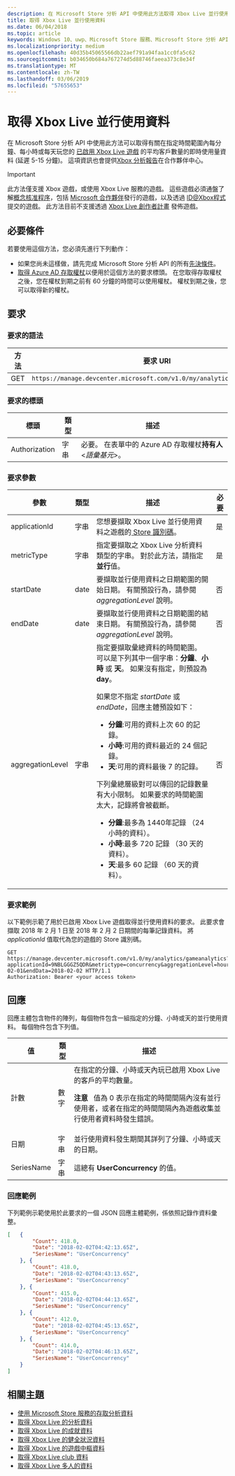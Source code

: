 ```yaml
---
description: 在 Microsoft Store 分析 API 中使用此方法取得 Xbox Live 並行使用資料。
title: 取得 Xbox Live 並行使用資料
ms.date: 06/04/2018
ms.topic: article
keywords: Windows 10、uwp、Microsoft Store 服務、Microsoft Store 分析 API、Xbox Live 分析、並行使用
ms.localizationpriority: medium
ms.openlocfilehash: 40d35b45065566db22aef791a94faa1cc0fa5c62
ms.sourcegitcommit: b034650b684a767274d5d88746faeea373c8e34f
ms.translationtype: MT
ms.contentlocale: zh-TW
ms.lasthandoff: 03/06/2019
ms.locfileid: "57655653"
---
```

# <a name="get-xbox-live-concurrent-usage-data"></a>取得 Xbox Live 並行使用資料


在 Microsoft Store 分析 API 中使用此方法可以取得有關在指定時間範圍內每分鐘、每小時或每天玩您的 [已啟用 Xbox Live 遊戲](../xbox-live/index.md) 的平均客戶數量的即時使用量資料 (延遲 5-15 分鐘)。 這項資訊也會提供[Xbox 分析報告](../publish/xbox-analytics-report.md)在合作夥伴中心。

> [!IMPORTANT]
> 此方法僅支援 Xbox 遊戲，或使用 Xbox Live 服務的遊戲。 這些遊戲必須通盤了解[概念核准程序](../gaming/concept-approval.md)，包括 [Microsoft 合作夥伴](../xbox-live/developer-program-overview.md#microsoft-partners)發行的遊戲，以及透過  [ID@Xbox程式](../xbox-live/developer-program-overview.md#id)提交的遊戲。 此方法目前不支援透過 [Xbox Live 創作者計畫](../xbox-live/get-started-with-creators/get-started-with-xbox-live-creators.md) 發佈遊戲。

## <a name="prerequisites"></a>必要條件

若要使用這個方法，您必須先進行下列動作：

* 如果您尚未這樣做，請先完成 Microsoft Store 分析 API 的所有[先決條件](access-analytics-data-using-windows-store-services.md#prerequisites)。
* [取得 Azure AD 存取權杖](access-analytics-data-using-windows-store-services.md#obtain-an-azure-ad-access-token)以便用於這個方法的要求標頭。 在您取得存取權杖之後，您在權杖到期之前有 60 分鐘的時間可以使用權杖。 權杖到期之後，您可以取得新的權杖。

## <a name="request"></a>要求


### <a name="request-syntax"></a>要求的語法

| 方法 | 要求 URI       |
|--------|----------------------|
| GET    | ```https://manage.devcenter.microsoft.com/v1.0/my/analytics/gameanalytics``` |


### <a name="request-header"></a>要求的標頭

| 標頭        | 類型   | 描述                                                                 |
|---------------|--------|-----------------------------------------------------------------------------|
| Authorization | 字串 | 必要。 在表單中的 Azure AD 存取權杖**持有人** &lt;*語彙基元*&gt;。 |


### <a name="request-parameters"></a>要求參數


| 參數        | 類型   |  描述      |  必要  
|---------------|--------|---------------|------|
| applicationId | 字串 | 您想要擷取 Xbox Live 並行使用資料之遊戲的[ Store 識別碼](in-app-purchases-and-trials.md#store-ids)。  |  是  |
| metricType | 字串 | 指定要擷取之 Xbox Live 分析資料類型的字串。 對於此方法，請指定 **並行**值。  |  是  |
| startDate | date | 要擷取並行使用資料之日期範圍的開始日期。 有關預設行為，請參閱 *aggregationLevel* 說明。 |  否  |
| endDate | date | 要擷取並行使用資料之日期範圍的結束日期。 有關預設行為，請參閱 *aggregationLevel* 說明。 |  否  |
| aggregationLevel | 字串 | 指定要擷取彙總資料的時間範圍。 可以是下列其中一個字串：**分鐘**、**小時** 或  **天**。 如果沒有指定，則預設為 **day**。 <p/><p/>如果您不指定 *startDate* 或 *endDate*，回應主體預設如下： <ul><li>**分鐘**:可用的資料上次 60 的記錄。</li><li>**小時**:可用的資料最近的 24 個記錄。</li><li>**天**:可用的資料最後 7 的記錄。</li></ul><p/>下列彙總層級對可以傳回的記錄數量有大小限制。 如果要求的時間範圍太大，記錄將會被截斷。 <ul><li>**分鐘**:最多為 1440年記錄 （24 小時的資料）。</li><li>**小時**:最多 720 記錄 （30 天的資料）。</li><li>**天**:最多 60 記錄 （60 天的資料）。</li></ul>  |  否  |


### <a name="request-example"></a>要求範例

以下範例示範了用於已啟用 Xbox Live 遊戲取得並行使用資料的要求。 此要求會擷取 2018 年 2 月 1 日至 2018 年 2 月 2 日期間的每筆記錄資料。 將 *applicationId* 值取代為您的遊戲的 Store 識別碼。

```syntax
GET https://manage.devcenter.microsoft.com/v1.0/my/analytics/gameanalytics?applicationId=9NBLGGGZ5QDR&metrictype=concurrency&aggregationLevel=hour&startDate=2018-02-01&endData=2018-02-02 HTTP/1.1
Authorization: Bearer <your access token>
```

## <a name="response"></a>回應

回應主體包含物件的陣列，每個物件包含一組指定的分鐘、小時或天的並行使用資料。 每個物件包含下列值。

| 值      | 類型   | 描述                  |
|------------|--------|-------------------------------------------------------|
| 計數      | 數字  | 在指定的分鐘、小時或天內玩已啟用 Xbox Live 的客戶的平均數量。 <p/><p/>**注意**&nbsp;&nbsp; 值為 0 表示在指定的時間間隔內沒有並行使用者，或者在指定的時間間隔內為遊戲收集並行使用者資料時發生錯誤。 |
| 日期  | 字串 | 並行使用資料發生期間其詳列了分鐘、小時或天的日期。  |
| SeriesName | 字串    | 這總有 **UserConcurrency** 的值。 |


### <a name="response-example"></a>回應範例

下列範例示範使用於此要求的一個 JSON 回應主體範例，係依照記錄作資料彙整。

```json
[   {
        "Count": 418.0,
        "Date": "2018-02-02T04:42:13.65Z",
        "SeriesName": "UserConcurrency"
    }, {
        "Count": 418.0,
        "Date": "2018-02-02T04:43:13.65Z",
        "SeriesName": "UserConcurrency"
    }, {
        "Count": 415.0,
        "Date": "2018-02-02T04:44:13.65Z",
        "SeriesName": "UserConcurrency"
    }, {
        "Count": 412.0,
        "Date": "2018-02-02T04:45:13.65Z",
        "SeriesName": "UserConcurrency"
    }, {
        "Count": 414.0,
        "Date": "2018-02-02T04:46:13.65Z",
        "SeriesName": "UserConcurrency"
    }
]
```

## <a name="related-topics"></a>相關主題

* [使用 Microsoft Store 服務的存取分析資料](access-analytics-data-using-windows-store-services.md)
* [取得 Xbox Live 的分析資料](get-xbox-live-analytics.md)
* [取得 Xbox Live 的成就資料](get-xbox-live-achievements-data.md)
* [取得 Xbox Live 的健全狀況資料](get-xbox-live-health-data.md)
* [取得 Xbox Live 的遊戲中樞資料](get-xbox-live-game-hub-data.md)
* [取得 Xbox Live club 資料](get-xbox-live-club-data.md)
* [取得 Xbox Live 多人的資料](get-xbox-live-multiplayer-data.md)
